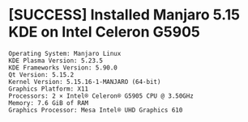 # [SUCCESS] Installed Manjaro 5.15 KDE on Intel Celeron G5905
```
Operating System: Manjaro Linux
KDE Plasma Version: 5.23.5
KDE Frameworks Version: 5.90.0
Qt Version: 5.15.2
Kernel Version: 5.15.16-1-MANJARO (64-bit)
Graphics Platform: X11
Processors: 2 × Intel® Celeron® G5905 CPU @ 3.50GHz
Memory: 7.6 GiB of RAM
Graphics Processor: Mesa Intel® UHD Graphics 610
```